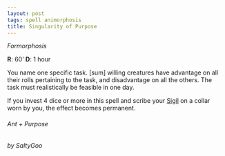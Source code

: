 ```yaml
---
layout: post
tags: spell animorphosis
title: Singularity of Purpose
---
```


*Formorphosis*

**R**: 60’        **D**: 1 hour

You name one specific task. [sum] willing creatures have advantage on all their rolls pertaining to the task, and disadvantage on all the others. The task must realistically be feasible in one day.

If you invest 4 dice or more in this spell and scribe your [Sigil](/spells/#lexicon) on a collar worn by you, the effect becomes permanent.

###### Ant + Purpose
###### by SaltyGoo
